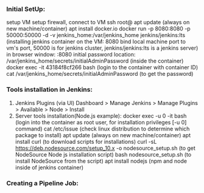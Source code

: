 ### Initial SetUp:

setup VM
setup firewall, connect to VM
ssh root@<VM ip>
apt update (always on new machine/container)
apt install docker.io
docker run -p 8080:8080 -p 50000:50000 -d -v jenkins_home:/var/jenkins_home jenkins/jenkins:lts (installing jenkins container on the VM: 8080 bind local machine port to vm's port, 50000 is for jenkins cluster, jenkins/jenkins:lts is a jenkins server)
in browser window: <VM ip>:8080
initial password location: /var/jenkins_home/secrets/initialAdminPassword (inside the container)
docker exec -it 43184f8cf266 bash (login to the container with container ID)
cat /var/jenkins_home/secrets/initialAdminPassword (to get the password)

### Tools installation in Jenkins:

1. Jenkins Plugins (via UI)
   Dashboard > Manage Jenkins > Manage Plugins > Available > Node > Install
2. Server tools installation(Node.js example):
   docker exec -u 0 -it <container ID> bash (login into the container as root user, for installation privileges [-u 0] command)
   cat /etc/issue (check linux distribution to determine which package to install)
   apt update (always on new machine/container)
   apt install curl (to download scripts for installations)
   curl -sL https://deb.nodesource.com/setup_10.x -o nodesource_setup.sh (to get NodeSource Node js installation script)
   bash nodesource_setup.sh (to install NodeSource from the script)
   apt install nodejs (npm and node inside of jenkins container)

### Creating a Pipeline Job:
